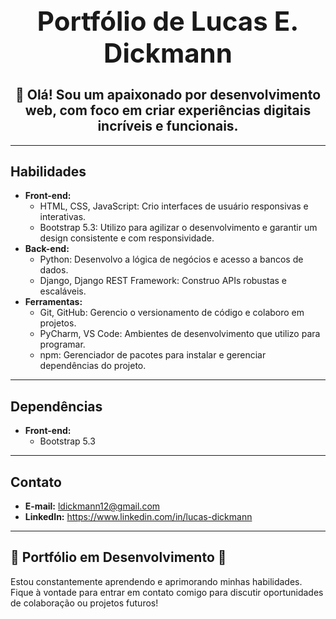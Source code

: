 <div align="center">
  <h1 style="font-size: 3em;">Portfólio de Lucas E. Dickmann</h1>
  <h2 style="font-size: 1.5em;">👋 Olá! Sou um apaixonado por desenvolvimento web, com foco em criar experiências digitais incríveis e funcionais.</h2>
</div>

---

## Habilidades

* **Front-end:**
    * HTML, CSS, JavaScript: Crio interfaces de usuário responsivas e interativas.
    * Bootstrap 5.3: Utilizo para agilizar o desenvolvimento e garantir um design consistente e com responsividade.
* **Back-end:**
    * Python: Desenvolvo a lógica de negócios e acesso a bancos de dados.
    * Django, Django REST Framework: Construo APIs robustas e escaláveis.
* **Ferramentas:**
    * Git, GitHub: Gerencio o versionamento de código e colaboro em projetos.
    * PyCharm, VS Code: Ambientes de desenvolvimento que utilizo para programar.
    * npm: Gerenciador de pacotes para instalar e gerenciar dependências do projeto.

---

## Dependências

* **Front-end:**
    * Bootstrap 5.3

---

## Contato

* **E-mail:** ldickmann12@gmail.com
* **LinkedIn:** https://www.linkedin.com/in/lucas-dickmann

---

## 🌱 Portfólio em Desenvolvimento 🌱

Estou constantemente aprendendo e aprimorando minhas habilidades. Fique à vontade para entrar em contato comigo para discutir oportunidades de colaboração ou projetos futuros!
